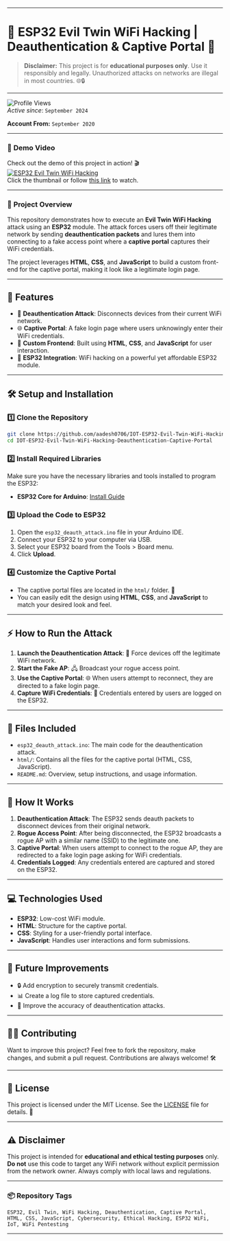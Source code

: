 
---

# 🚨 ESP32 Evil Twin WiFi Hacking | Deauthentication & Captive Portal 🚨

> **Disclaimer:** This project is for **educational purposes only**. Use it responsibly and legally. Unauthorized attacks on networks are illegal in most countries. 🌐🔒

---

![Profile Views](https://komarev.com/ghpvc/?username=aadesh0706&color=blue)  
*Active since*: `September 2024`

**Account From:** `September 2020`

---

### 🎥 **Demo Video**

Check out the demo of this project in action! 🎬  
[![ESP32 Evil Twin WiFi Hacking](https://img.youtube.com/vi/AEb33trYEAY/0.jpg)](https://www.youtube.com/shorts/AEb33trYEAY)  
Click the thumbnail or follow [this link](https://www.youtube.com/shorts/AEb33trYEAY) to watch.

---

### 🎯 **Project Overview**

This repository demonstrates how to execute an **Evil Twin WiFi Hacking** attack using an **ESP32** module. The attack forces users off their legitimate network by sending **deauthentication packets** and lures them into connecting to a fake access point where a **captive portal** captures their WiFi credentials. 

The project leverages **HTML**, **CSS**, and **JavaScript** to build a custom front-end for the captive portal, making it look like a legitimate login page.

---

## 🚀 **Features**
- 🛑 **Deauthentication Attack**: Disconnects devices from their current WiFi network.
- 🌐 **Captive Portal**: A fake login page where users unknowingly enter their WiFi credentials.
- 🎨 **Custom Frontend**: Built using **HTML**, **CSS**, and **JavaScript** for user interaction.
- 📡 **ESP32 Integration**: WiFi hacking on a powerful yet affordable ESP32 module.

---

## 🛠️ **Setup and Installation**

### 1️⃣ **Clone the Repository**
```bash
git clone https://github.com/aadesh0706/IOT-ESP32-Evil-Twin-WiFi-Hacking-Deauthentication-Captive-Portal.git
cd IOT-ESP32-Evil-Twin-WiFi-Hacking-Deauthentication-Captive-Portal
```

### 2️⃣ **Install Required Libraries**

Make sure you have the necessary libraries and tools installed to program the ESP32:

- **ESP32 Core for Arduino**: [Install Guide](https://docs.espressif.com/projects/arduino-esp32/en/latest/installing.html)

### 3️⃣ **Upload the Code to ESP32**
1. Open the `esp32_deauth_attack.ino` file in your Arduino IDE.
2. Connect your ESP32 to your computer via USB.
3. Select your ESP32 board from the Tools > Board menu.
4. Click **Upload**.

### 4️⃣ **Customize the Captive Portal**
- The captive portal files are located in the `html/` folder. 🎨
- You can easily edit the design using **HTML**, **CSS**, and **JavaScript** to match your desired look and feel.

---

## ⚡ **How to Run the Attack**

1. **Launch the Deauthentication Attack**: 📶 Force devices off the legitimate WiFi network.
2. **Start the Fake AP**: 🖧 Broadcast your rogue access point.
3. **Use the Captive Portal**: 🌐 When users attempt to reconnect, they are directed to a fake login page.
4. **Capture WiFi Credentials**: 🔐 Credentials entered by users are logged on the ESP32.

---

## 📂 **Files Included**
- `esp32_deauth_attack.ino`: The main code for the deauthentication attack.
- `html/`: Contains all the files for the captive portal (HTML, CSS, JavaScript).
- `README.md`: Overview, setup instructions, and usage information.

---

## 🔗 **How It Works**

1. **Deauthentication Attack**: The ESP32 sends deauth packets to disconnect devices from their original network.
2. **Rogue Access Point**: After being disconnected, the ESP32 broadcasts a rogue AP with a similar name (SSID) to the legitimate one.
3. **Captive Portal**: When users attempt to connect to the rogue AP, they are redirected to a fake login page asking for WiFi credentials.
4. **Credentials Logged**: Any credentials entered are captured and stored on the ESP32.

---

## 💻 **Technologies Used**
- **ESP32**: Low-cost WiFi module.
- **HTML**: Structure for the captive portal.
- **CSS**: Styling for a user-friendly portal interface.
- **JavaScript**: Handles user interactions and form submissions.

---

## 🚧 **Future Improvements**
- 🔒 Add encryption to securely transmit credentials.
- 📊 Create a log file to store captured credentials.
- 🔧 Improve the accuracy of deauthentication attacks.

---

## 👨‍💻 **Contributing**

Want to improve this project? Feel free to fork the repository, make changes, and submit a pull request. Contributions are always welcome! 🛠️

---

## 📝 **License**

This project is licensed under the MIT License. See the [LICENSE](LICENSE) file for details. 📜

---

## ⚠️ **Disclaimer**

This project is intended for **educational and ethical testing purposes** only. **Do not** use this code to target any WiFi network without explicit permission from the network owner. Always comply with local laws and regulations.

---

### 📦 **Repository Tags**
```
ESP32, Evil Twin, WiFi Hacking, Deauthentication, Captive Portal, HTML, CSS, JavaScript, Cybersecurity, Ethical Hacking, ESP32 WiFi, IoT, WiFi Pentesting
```

---
